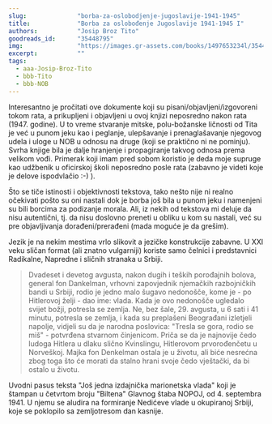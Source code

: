 ```yaml
---
slug:              "borba-za-oslobodjenje-jugoslavije-1941-1945"
title:             "Borba za oslobođenje Jugoslavije 1941-1945 I"
authors:           "Josip Broz Tito"
goodreads_id:      "35448795"
img:               "https://images.gr-assets.com/books/1497653234l/35448795.jpg"
excerpt:           ""
tags:
  - aaa-Josip-Broz-Tito
  - bbb-Tito
  - bbb-NOB  
---
```


Interesantno je pročitati ove dokumente koji su pisani/objavljeni/izgovoreni tokom rata, a prikupljeni i objavljeni u 
ovoj knjizi neposredno nakon rata (1947. godine). U to vreme stvaranje mitske, polu-božanske ličnosti od Tita je već u 
punom jeku kao i peglanje, ulepšavanje i prenaglašavanje njegovog udela i uloge u NOB u odnosu na druge (koji se 
praktično ni ne pominju). Svrha knjige bila je dalje hranjenje i propagiranje takvog odnosa prema velikom vođi. Primerak 
koji imam pred sobom koristio je deda moje supruge kao udžbenik u oficirskoj školi neposredno posle rata (zabavno je 
videti koje je delove ispodvlačio :-) ).

Što se tiče istinosti i objektivnosti tekstova, tako nešto nije ni realno očekivati pošto su oni nastali dok je borba 
još bila u punom jeku i namenjeni su bili borcima za podizanje morala. Ali, iz nekih od tekstova mi deluje da nisu 
autentični, tj. da nisu doslovno preneti u obliku u kom su nastali, već su pre objavljivanja dorađeni/prerađeni (mada 
moguće je da grešim).

Jezik je na nekim mestima vrlo slikovit a jezičke konstrukcije zabavne. U XXI veku sličan format (ali znatno vulgarniji) 
koriste samo čelnici i predstavnici Radikalne, Napredne i sličnih stranaka u Srbiji.

<blockquote>
Dvadeset i devetog avgusta, nakon dugih i teških porođajnih bolova, general fon Dankelman, vrhovni zapovjednik njemačkih 
razbojničkih bandi u Srbiji, rodio je jedno malo šugavo nedonošče, kome je - po Hitlerovoj želji - dao ime: vlada. Kada 
je ovo nedonošče ugledalo svijet božji, potresla se zemlja. Ne, bez šale, 29. avgusta, u 6 sati i 41 minutu, potresla se 
zemlja, i kada su preplašeni Beograđani izletjeli napolje, vidjeli su da je narodna poslovica: "Tresla se gora, rodio se 
miš" - potvrđena stvarnom činjenicom. Priča se da je najnovije čedo ludoga Hitlera u dlaku slično Kvinslingu, Hitlerovom 
prvorođenčetu u Norveškoj. Majka fon Denkelman ostala je u životu, ali biće nesrećna zbog toga što će morati da stalno 
hrani svoje čedo vještački, da bi ostalo u životu.
</blockquote>

Uvodni pasus teksta "Još jedna izdajnička marionetska vlada" koji je štampan u četvrtom broju "Biltena" Glavnog štaba 
NOPOJ, od 4. septembra 1941. U njemu se aludira na formiranje Nedićeve vlade u okupiranoj Srbiji, koje se poklopilo sa 
zemljotresom dan kasnije.